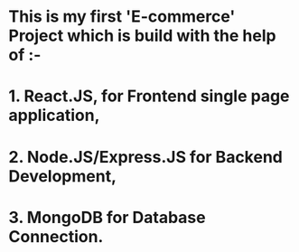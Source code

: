 # This is my first 'E-commerce' Project which is build with the help of :-
# 1. React.JS, for Frontend single page application, 
# 2. Node.JS/Express.JS for Backend Development,
# 3. MongoDB for Database Connection.
